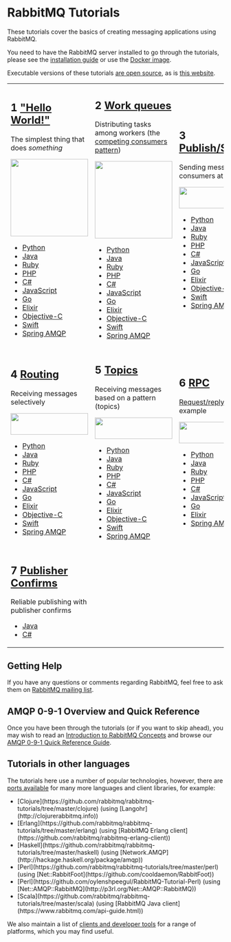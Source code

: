 <!--
Copyright (c) 2007-2020 VMware, Inc. or its affiliates.

All rights reserved. This program and the accompanying materials
are made available under the terms of the under the Apache License,
Version 2.0 (the "License”); you may not use this file except in compliance
with the License. You may obtain a copy of the License at

https://www.apache.org/licenses/LICENSE-2.0

Unless required by applicable law or agreed to in writing, software
distributed under the License is distributed on an "AS IS" BASIS,
WITHOUT WARRANTIES OR CONDITIONS OF ANY KIND, either express or implied.
See the License for the specific language governing permissions and
limitations under the License.
-->

# RabbitMQ Tutorials 

These tutorials cover the basics of creating messaging
applications using RabbitMQ.

You need to have the RabbitMQ server installed to go through
the tutorials, please see the [installation guide](download.html) or
use the [Docker image](https://registry.hub.docker.com/_/rabbitmq/).

Executable versions of these tutorials [are open source](https://github.com/rabbitmq/rabbitmq-tutorials),
as is [this website](https://github.com/rabbitmq/rabbitmq-website).

<table id="tutorials">
  <tr>
  <td id="tutorial-one">
    <h2><span class="tute-num">1</span> <a href="/tutorials/tutorial-one-python.html">"Hello World!"</a></h2>
    <p>
      The simplest thing that does <em>something</em>
    </p>
    <p><img src="/img/tutorials/python-one.png" width="180"  /></p>
    <ul>
      <li><a href="/tutorials/tutorial-one-python.html">Python</a></li>
      <li><a href="/tutorials/tutorial-one-java.html">Java</a></li>
      <li><a href="/tutorials/tutorial-one-ruby.html">Ruby</a></li>
      <li><a href="/tutorials/tutorial-one-php.html">PHP</a></li>
      <li><a href="/tutorials/tutorial-one-dotnet.html">C#</a></li>
      <li><a href="/tutorials/tutorial-one-javascript.html">JavaScript</a></li>
      <li><a href="/tutorials/tutorial-one-go.html">Go</a></li>
      <li><a href="/tutorials/tutorial-one-elixir.html">Elixir</a></li>
      <li><a href="/tutorials/tutorial-one-objectivec.html">Objective-C</a></li>
      <li><a href="/tutorials/tutorial-one-swift.html">Swift</a></li>
      <li><a href="/tutorials/tutorial-one-spring-amqp.html">Spring AMQP</a></li>
    </ul>
  </td>

  <td id="tutorial-two">
    <h2><span class="tute-num">2</span> <a href="/tutorials/tutorial-two-python.html">Work queues</a></h2>
    <p>
      Distributing tasks among workers (the <a href="http://www.enterpriseintegrationpatterns.com/patterns/messaging/CompetingConsumers.html">competing consumers pattern</a>)
    </p>
    <p><img src="/img/tutorials/python-two.png" width="180" /></p>
    <ul>
        <li><a href="/tutorials/tutorial-two-python.html">Python</a></li>
        <li><a href="/tutorials/tutorial-two-java.html">Java</a></li>
        <li><a href="/tutorials/tutorial-two-ruby.html">Ruby</a></li>
        <li><a href="/tutorials/tutorial-two-php.html">PHP</a></li>
        <li><a href="/tutorials/tutorial-two-dotnet.html">C#</a></li>
        <li><a href="/tutorials/tutorial-two-javascript.html">JavaScript</a></li>
        <li><a href="/tutorials/tutorial-two-go.html">Go</a></li>
        <li><a href="/tutorials/tutorial-two-elixir.html">Elixir</a></li>
        <li><a href="/tutorials/tutorial-two-objectivec.html">Objective-C</a></li>
        <li><a href="/tutorials/tutorial-two-swift.html">Swift</a></li>
        <li><a href="/tutorials/tutorial-two-spring-amqp.html">Spring AMQP</a></li>
    </ul>
  </td>

  <td id="tutorial-three">
    <h2><span class="tute-num">3</span> <a href="/tutorials/tutorial-three-python.html">Publish/Subscribe</a></h2>
    <p>
      Sending messages to many consumers at once
    </p>
    <p><img src="/img/tutorials/python-three.png" height="50" width="180" /></p>
    <ul>
      <li><a href="/tutorials/tutorial-three-python.html">Python</a></li>
      <li><a href="/tutorials/tutorial-three-java.html">Java</a></li>
      <li><a href="/tutorials/tutorial-three-ruby.html">Ruby</a></li>
      <li><a href="/tutorials/tutorial-three-php.html">PHP</a></li>
      <li><a href="/tutorials/tutorial-three-dotnet.html">C#</a></li>
      <li><a href="/tutorials/tutorial-three-javascript.html">JavaScript</a></li>
      <li><a href="/tutorials/tutorial-three-go.html">Go</a></li>
      <li><a href="/tutorials/tutorial-three-elixir.html">Elixir</a></li>
      <li><a href="/tutorials/tutorial-three-objectivec.html">Objective-C</a></li>
      <li><a href="/tutorials/tutorial-three-swift.html">Swift</a></li>
      <li><a href="/tutorials/tutorial-three-spring-amqp.html">Spring AMQP</a></li>
    </ul>
  </td>
  </tr>

  <tr>
  <td id="tutorial-four">
    <h2><span class="tute-num">4</span> <a href="/tutorials/tutorial-four-python.html">Routing</a></h2>
    <p>
      Receiving messages selectively
    </p>
    <p><img src="/img/tutorials/python-four.png" height="50" width="180" /></p>
    <ul>
      <li><a href="/tutorials/tutorial-four-python.html">Python</a></li>
      <li><a href="/tutorials/tutorial-four-java.html">Java</a></li>
      <li><a href="/tutorials/tutorial-four-ruby.html">Ruby</a></li>
      <li><a href="/tutorials/tutorial-four-php.html">PHP</a></li>
      <li><a href="/tutorials/tutorial-four-dotnet.html">C#</a></li>
      <li><a href="/tutorials/tutorial-four-javascript.html">JavaScript</a></li>
      <li><a href="/tutorials/tutorial-four-go.html">Go</a></li>
      <li><a href="/tutorials/tutorial-four-elixir.html">Elixir</a></li>
      <li><a href="/tutorials/tutorial-four-objectivec.html">Objective-C</a></li>
      <li><a href="/tutorials/tutorial-four-swift.html">Swift</a></li>
      <li><a href="/tutorials/tutorial-four-spring-amqp.html">Spring AMQP</a></li>
    </ul>
  </td>

  <td id="tutorial-five">
    <h2><span class="tute-num">5</span> <a href="/tutorials/tutorial-five-python.html">Topics</a></h2>
    <p>
      Receiving messages based on a pattern (topics)
    </p>
    <p><img src="/img/tutorials/python-five.png" height="50" width="180" /></p>
    <ul>
      <li><a href="/tutorials/tutorial-five-python.html">Python</a></li>
      <li><a href="/tutorials/tutorial-five-java.html">Java</a></li>
      <li><a href="/tutorials/tutorial-five-ruby.html">Ruby</a></li>
      <li><a href="/tutorials/tutorial-five-php.html">PHP</a></li>
      <li><a href="/tutorials/tutorial-five-dotnet.html">C#</a></li>
      <li><a href="/tutorials/tutorial-five-javascript.html">JavaScript</a></li>
      <li><a href="/tutorials/tutorial-five-go.html">Go</a></li>
      <li><a href="/tutorials/tutorial-five-elixir.html">Elixir</a></li>
      <li><a href="/tutorials/tutorial-five-objectivec.html">Objective-C</a></li>
      <li><a href="/tutorials/tutorial-five-swift.html">Swift</a></li>
      <li><a href="/tutorials/tutorial-five-spring-amqp.html">Spring AMQP</a></li>
    </ul>
  </td>

  <td id="tutorial-six">
    <h2><span class="tute-num">6</span> <a href="/tutorials/tutorial-six-python.html">RPC</a></h2>
    <p>
      <a href="http://www.enterpriseintegrationpatterns.com/patterns/messaging/RequestReply.html">Request/reply pattern</a> example
    </p>
    <p><img src="/img/tutorials/python-six.png" height="50" width="180" /></p>
    <ul>
      <li><a href="/tutorials/tutorial-six-python.html">Python</a></li>
      <li><a href="/tutorials/tutorial-six-java.html">Java</a></li>
      <li><a href="/tutorials/tutorial-six-ruby.html">Ruby</a></li>
      <li><a href="/tutorials/tutorial-six-php.html">PHP</a></li>
      <li><a href="/tutorials/tutorial-six-dotnet.html">C#</a></li>
      <li><a href="/tutorials/tutorial-six-javascript.html">JavaScript</a></li>
      <li><a href="/tutorials/tutorial-six-go.html">Go</a></li>
      <li><a href="/tutorials/tutorial-six-elixir.html">Elixir</a></li>
      <li><a href="/tutorials/tutorial-six-spring-amqp.html">Spring AMQP</a></li>
    </ul>
  </td>
  </tr>
  <tr>
  <td id="tutorial-seven">
    <h2><span class="tute-num">7</span> <a href="/tutorials/tutorial-seven-java.html">Publisher Confirms</a></h2>
    <p>
      Reliable publishing with publisher confirms
    </p>
    <ul>
      <li><a href="/tutorials/tutorial-seven-java.html">Java</a></li>
      <li><a href="/tutorials/tutorial-seven-dotnet.html">C#</a></li>
    </ul>
  </td>
  <td class="tutorial-empty"></td>
  <td class="tutorial-empty"></td>
  </tr>
</table>


## Getting Help

If you have any questions or comments regarding RabbitMQ, feel free to
ask them on [RabbitMQ mailing list](https://groups.google.com/forum/#!forum/rabbitmq-users).


## AMQP 0-9-1 Overview and Quick Reference

Once you have been through the tutorials (or if you want to
skip ahead), you may wish to read an
[Introduction to RabbitMQ Concepts](/tutorials/amqp-concepts.html)
and browse our
[AMQP 0-9-1 Quick Reference Guide](amqp-0-9-1-quickref.html).

## Tutorials in other languages

The tutorials here use a number of popular technologies,
however, there are [ports available](https://github.com/rabbitmq/rabbitmq-tutorials) for
many more languages and client libraries, for example:

<ul>
  <li>
    [Clojure](https://github.com/rabbitmq/rabbitmq-tutorials/tree/master/clojure) (using [Langohr](http://clojurerabbitmq.info))
  </li>
  <li>
    [Erlang](https://github.com/rabbitmq/rabbitmq-tutorials/tree/master/erlang) (using [RabbitMQ Erlang client](https://github.com/rabbitmq/rabbitmq-erlang-client))
  </li>
  <li>
    [Haskell](https://github.com/rabbitmq/rabbitmq-tutorials/tree/master/haskell) (using [Network.AMQP](http://hackage.haskell.org/package/amqp))
  </li>
  <li>
    [Perl](https://github.com/rabbitmq/rabbitmq-tutorials/tree/master/perl) (using [Net::RabbitFoot](https://github.com/cooldaemon/RabbitFoot))
  </li>
    <li>
    [Perl](https://github.com/oylenshpeegul/RabbitMQ-Tutorial-Perl) (using [Net::AMQP::RabbitMQ](http://p3rl.org/Net::AMQP::RabbitMQ))
  </li>
  <li>
    [Scala](https://github.com/rabbitmq/rabbitmq-tutorials/tree/master/scala) (using [RabbitMQ Java client](https://www.rabbitmq.com/api-guide.html))
  </li>
</ul>

We also maintain a list of [clients and developer tools](devtools.html) for
a range of platforms, which you may find useful.